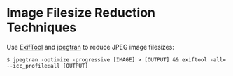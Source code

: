 <!---
  # This file is distributed under the Creative Commons Attribution 4.0
  # International License. To view a copy of this license, please visit
  # <http://creativecommons.org/licenses/by/4.0/>.

  collections:
    - 'command-line'
    - 'notes'
  twigTemplate: .templates/base-note.html.twig
--->

Image Filesize Reduction Techniques
===================================

Use [ExifTool][] and [jpegtran][] to reduce JPEG image filesizes:

``` shell
$ jpegtran -optimize -progressive [IMAGE] > [OUTPUT] && exiftool -all= --icc_profile:all [OUTPUT]
```

  [ExifTool]: <https://exiftool.org>
  [jpegtran]: <https://jpegclub.org/jpegtran/>
